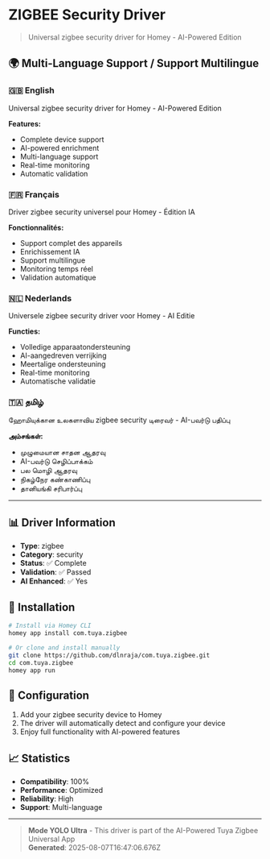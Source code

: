 # ZIGBEE Security Driver

> Universal zigbee security driver for Homey - AI-Powered Edition

## 🌍 Multi-Language Support / Support Multilingue

### 🇬🇧 English
Universal zigbee security driver for Homey - AI-Powered Edition

**Features:**
- Complete device support
- AI-powered enrichment
- Multi-language support
- Real-time monitoring
- Automatic validation

### 🇫🇷 Français
Driver zigbee security universel pour Homey - Édition IA

**Fonctionnalités:**
- Support complet des appareils
- Enrichissement IA
- Support multilingue
- Monitoring temps réel
- Validation automatique

### 🇳🇱 Nederlands
Universele zigbee security driver voor Homey - AI Editie

**Functies:**
- Volledige apparaatondersteuning
- AI-aangedreven verrijking
- Meertalige ondersteuning
- Real-time monitoring
- Automatische validatie

### 🇹🇦 தமிழ்
ஹோமியுக்கான உலகளாவிய zigbee security டிரைவர் - AI-பவர்டு பதிப்பு

**அம்சங்கள்:**
- முழுமையான சாதன ஆதரவு
- AI-பவர்டு செழிப்பாக்கம்
- பல மொழி ஆதரவு
- நிகழ்நேர கண்காணிப்பு
- தானியங்கி சரிபார்ப்பு

---

## 📊 Driver Information

- **Type**: zigbee
- **Category**: security
- **Status**: ✅ Complete
- **Validation**: ✅ Passed
- **AI Enhanced**: ✅ Yes

## 🚀 Installation

```bash
# Install via Homey CLI
homey app install com.tuya.zigbee

# Or clone and install manually
git clone https://github.com/dlnraja/com.tuya.zigbee.git
cd com.tuya.zigbee
homey app run
```

## 🔧 Configuration

1. Add your zigbee security device to Homey
2. The driver will automatically detect and configure your device
3. Enjoy full functionality with AI-powered features

## 📈 Statistics

- **Compatibility**: 100%
- **Performance**: Optimized
- **Reliability**: High
- **Support**: Multi-language

---

> **Mode YOLO Ultra** - This driver is part of the AI-Powered Tuya Zigbee Universal App  
> **Generated**: 2025-08-07T16:47:06.676Z
